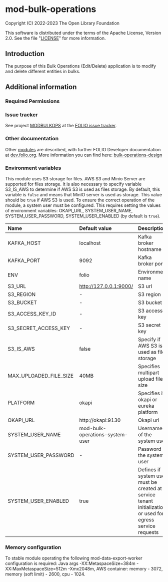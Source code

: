 # mod-bulk-operations

Copyright (C) 2022-2023 The Open Library Foundation

This software is distributed under the terms of the Apache License, Version 2.0. See the file "[LICENSE](LICENSE)" for more information.

## Introduction

The purpose of this Bulk Operations (Edit/Delete) application is to modify and delete different entities in bulks.

## Additional information

### Required Permissions

### Issue tracker

See project [MODBULKOPS](https://issues.folio.org/browse/MODBULKOPS)
at the [FOLIO issue tracker](https://dev.folio.org/guidelines/issue-tracker).

### Other documentation

Other [modules](https://dev.folio.org/source-code/#server-side) are described,
with further FOLIO Developer documentation at
[dev.folio.org](https://dev.folio.org/).
More information you can find here: [bulk-operations-design](https://wiki.folio.org/display/FOLIJET/Bulk+Operations+redesign)

### Environment variables
This module uses S3 storage for files. AWS S3 and Minio Server are supported for files storage.
It is also necessary to specify variable S3_IS_AWS to determine if AWS S3 is used as files storage. By default,
this variable is `false` and means that MinIO server is used as storage.
This value should be `true` if AWS S3 is used. To ensure the correct operation of the module, a system user must be
configured. This requires setting the values of environment variables: OKAPI_URL, SYSTEM_USER_NAME, SYSTEM_USER_PASSWORD,
SYSTEM_USER_ENABLED (by default is `true`).

| Name                            | Default value                   | Description                                                                                                 |
|:--------------------------------|:--------------------------------|:------------------------------------------------------------------------------------------------------------|
| KAFKA_HOST                      | localhost                       | Kafka broker hostname                                                                                       |
| KAFKA_PORT                      | 9092                            | Kafka broker port                                                                                           |
| ENV                             | folio                           | Environment name                                                                                            |
| S3_URL                          | http://127.0.0.1:9000/          | S3 url                                                                                                      |
| S3_REGION                       | -                               | S3 region                                                                                                   |
| S3_BUCKET                       | -                               | S3 bucket                                                                                                   |
| S3_ACCESS_KEY_ID                | -                               | S3 access key                                                                                               |
| S3_SECRET_ACCESS_KEY            | -                               | S3 secret key                                                                                               |
| S3_IS_AWS                       | false                           | Specify if AWS S3 is used as files storage                                                                  |
| MAX_UPLOADED_FILE_SIZE          | 40MB                            | Specifies multipart upload file size                                                                        |
| PLATFORM                        | okapi                           | Specifies if okapi or eureka platform                                                                       |
| OKAPI_URL                       | http://okapi:9130               | Okapi url                                                                                                   |
| SYSTEM\_USER\_NAME              | mod-bulk-operations-system-user | Username of the system user                                                                                 |
| SYSTEM\_USER\_PASSWORD          | -                               | Password of the system user                                                                                 |
| SYSTEM\_USER\_ENABLED           | true                            | Defines if system user must be created at service tenant initialization or used for egress service requests |

### Memory configuration
To stable module operating the following mod-data-export-worker configuration is required: Java args -XX:MetaspaceSize=384m -XX:MaxMetaspaceSize=512m -Xmx2048m,
AWS container: memory - 3072, memory (soft limit) - 2600, cpu - 1024.